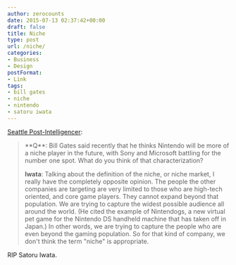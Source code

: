 ```yaml
---
author: zerocounts
date: 2015-07-13 02:37:42+00:00
draft: false
title: Niche
type: post
url: /niche/
categories:
- Business
- Design
postFormat:
- Link
tags:
- bill gates
- niche
- nintendo
- satoru iwata
---
```


[Seattle Post-Intelligencer](http://m.seattlepi.com/business/article/Q-A-Video-game-industry-maverick-promises-a-1173943.php):


<blockquote>**Q**: Bill Gates said recently that he thinks Nintendo will be more of a niche player in the future, with Sony and Microsoft battling for the number one spot. What do you think of that characterization?

**Iwata**: Talking about the definition of the niche, or niche market, I really have the completely opposite opinion. The people the other companies are targeting are very limited to those who are high-tech oriented, and core game players. They cannot expand beyond that population. We are trying to capture the widest possible audience all around the world. (He cited the example of Nintendogs, a new virtual pet game for the Nintendo DS handheld machine that has taken off in Japan.) In other words, we are trying to capture the people who are even beyond the gaming population. So for that kind of company, we don't think the term "niche" is appropriate.</blockquote>


RIP Satoru Iwata.
